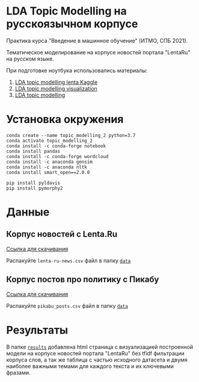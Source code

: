# LDA Topic Modelling на русскоязычном корпусе

Практика курса "Введение в машинное обучение" (ИТМО, СПБ 2021).

Тематическое моделирование на корпусе новостей портала "LentaRu" на русском языке.

При подготовке ноутбука использовались материалы:
1. [LDA topic modelling lenta Kaggle](https://www.kaggle.com/genyagree/lda-topic-modelling/notebook)
2. [LDA topic modelling visualization](https://towardsdatascience.com/end-to-end-topic-modeling-in-python-latent-dirichlet-allocation-lda-35ce4ed6b3e0)
3. [LDA topic modelling](https://towardsdatascience.com/end-to-end-topic-modeling-in-python-latent-dirichlet-allocation-lda-35ce4ed6b3e0)

# Установка окружения
```
conda create --name topic_modelling_2 python=3.7
conda activate topic_modelling_2
conda install -c conda-forge notebook
conda install pandas
conda install -c conda-forge wordcloud
conda install -c anaconda gensim
conda install -c anaconda nltk
conda install smart_open==2.0.0

pip install pyldavis
pip install pymorphy2
```
# Данные
## Корпус новостей с Lenta.Ru
  [Ссылка для скачивания](https://www.kaggle.com/yutkin/corpus-of-russian-news-articles-from-lenta)
  
  Распакуйте `lenta-ru-news.csv` файл в папку [`data`](./data)
## Корпус постов про политику с Пикабу
[Ссылка для скачивания](https://www.kaggle.com/atomin/pikabu-politic-posts)
  
  Распакуйте `pikabu_posts.csv` файл в папку [`data`](./data)

# Результаты

В папке [`results`](./results) добавлена html страница с визуализацией построенной модели на корпусе новостей портала "LentaRu" без tfidf фильтрации корпуса слов, а так же таблица с частью исходного датасета и двумя наиболее важными темами для каждого текста и их ключевыми фразами.
